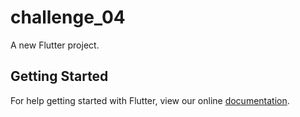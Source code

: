 # challenge_04

A new Flutter project.

## Getting Started

For help getting started with Flutter, view our online
[documentation](https://flutter.io/).
